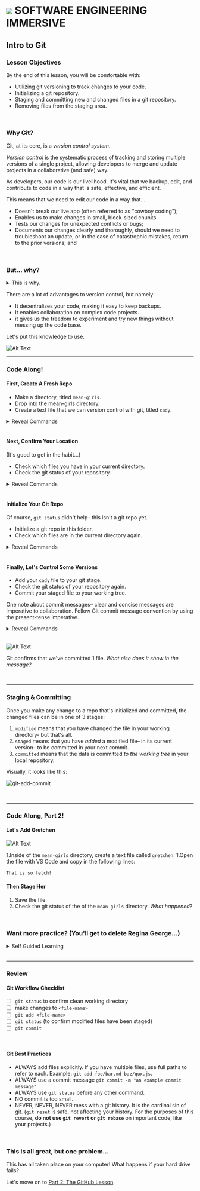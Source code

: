 # ![](https://ga-dash.s3.amazonaws.com/production/assets/logo-9f88ae6c9c3871690e33280fcf557f33.png) SOFTWARE ENGINEERING IMMERSIVE

## Intro to Git

### Lesson Objectives

By the end of this lesson, you will be comfortable with:

- Utilizing git versioning to track changes to your code.
- Initializing a git repository.
- Staging and committing new and changed files in a git repository.
- Removing files from the staging area.

<br>

### Why Git?

Git, at its core, is a _version control system_.

_Version control_ is the systematic process of tracking and storing multiple versions of a single project, allowing developers to merge and update projects in a collaborative (and safe) way.

As developers, our code is our livelihood. It's vital that we backup, edit, and contribute to code in a way that is safe, effective, and efficient.

This means that we need to edit our code in a way that...

- Doesn't break our live app (often referred to as "cowboy coding");
- Enables us to make changes in small, block-sized chunks.
- Tests our changes for unexpected conflicts or bugs;
- Documents our changes clearly and thoroughly, should we need to troubleshoot an update, or in the case of catastrophic mistakes, return to the prior versions; and

<br>

### But... why?

<details><summary>This is why.</summary>

![Alt Text](real-version-control.png)

_... sarcasm._

</details>

There are a lot of advantages to version control, but namely:

- It decentralizes your code, making it easy to keep backups.
- It enables collaboration on complex code projects.
- it gives us the freedom to experiment and try new things without messing up the code base.

Let's put this knowledge to use.

![Alt Text](https://media.giphy.com/media/3o7aTBRgcwex7riR2M/giphy.gif)

***

### Code Along!

#### First, Create A Fresh Repo

- Make a directory, titled `mean-girls`.
- Drop into the mean-girls directory.
- Create a text file that we can version control with git, titled `cady`.

<details><summary>Reveal Commands</summary>

<details><summary>Are you sure? I bet you could recall it from memory.</summary>

<details><summary>Fine. Reveal the answers for real this time.</summary>

![Alt Text](https://media.giphy.com/media/3o7aTy3ePwrk5D3bHO/giphy.gif)

1. `mkdir mean-girls`
2. `cd mean-girls`
3. `touch cady.txt`

</details>
</details>
</details>

<br>

#### Next, Confirm Your Location

(It's good to get in the habit...)

- Check which files you have in your current directory.
- Check the git status of your repository.

<details><summary>Reveal Commands</summary>

1. `l`
2. `git status`

</details>

<br>

#### Initialize Your Git Repo

Of course, `git status` didn't help– this isn't a git repo yet.

- Initialize a git repo in this folder.
- Check which files are in the current directory again.

<details><summary>Reveal Commands</summary>

1. `git init`
1. `l`

</details>

<br>

#### Finally, Let's Control Some Versions

- Add your `cady` file to your git stage.
- Check the git status of your repository again.
- Commit your staged file to your working tree. 

One note about commit messages– clear and concise messages are imperative to collaboration. Follow Git commit message convention by using the present-tense imperative.

<details><summary>Reveal Commands</summary>

1. `git add cady.txt`
2. `git status`
3. `git commit -m "initialize git repo`

</details>

<br>

![Alt Text](https://media.giphy.com/media/xT9KVF4zNt70nyNpi8/giphy.gif)

Git confirms that we've committed 1 file. _What else does it show in the message?_

<br> 

***

### Staging & Committing

Once you make any change to a repo that's initialized and committed, the changed files can be in one of 3 stages:

1. `modified` means that you have changed the file in your working directory- but that's all.
1. `staged` means that you have _added_ a modified file– in its current version–
to be committed in your next commit.
1. `committed` means that the data is committed _to the working tree_ in your local repository.

Visually, it looks like this:

![git-add-commit](https://user-images.githubusercontent.com/6153182/33028677-839cda1e-cde4-11e7-83c5-59adf22958d9.png)

<br>

***

### Code Along, Part 2!

#### Let's Add Gretchen

![Alt Text](https://media.giphy.com/media/aDub09OOi8e4M/giphy.gif)

1.Inside of the `mean-girls` directory, create a text file called `gretchen`.
1.Open the file with VS Code and copy in the following lines:

```bash
That is so fetch!
```

#### Then Stage Her

1. Save the file.
1. Check the git status of the of the `mean-girls` directory. _What happened?_

<br>

### Want more practice? (You'll get to delete Regina George...)

<details><summary>Self Guided Learning</summary>

<br>

Let's keep going. Try to remember the commands- no worries if you can't, just refer to documentation!

#### Add Regina George

![Alt Text](https://media.giphy.com/media/6BQeMAeLHCIhi/giphy.gif)

(She's not very nice... :confused:)

Create a new text file called `regina`. Inside write the following lines, then add and commit your changes:

```bash
Is butter a carb? These sweatpants are all that fits me right now.
```

Now that we've made our commit, let's see what happens when we type `git log`... _What does this return?_ 

This typically shows all of our previous commits, but since we just have one, that's all we see for now. Feel free to play around with flags for `git log`, like `--oneline`, `--name-status`, and `--graph`.

#### Remove Regina George

But wait... can Regina actually join us? She's wearing sweatpants on a Monday, sooo...

![Alt Text](https://media.giphy.com/media/xT9KVuimKtly3zoJ0Y/giphy.gif)

#### Uh oh... we have to unstage Regina.

Unstage the file with `git reset <"filename">`

OR Delete the last thing we wrote in our `mean-girls` directory.

Let's go back to our Mean Girls directory, and in our terminal we can remove it using `rm -rf regina.txt`.

</details>

<br>

***

### Review

#### Git Workflow Checklist

- [ ] `git status` to confirm clean working directory
- [ ] make changes to `<file-name>`
- [ ] `git add <file-name>`
- [ ] `git status` (to confirm modified files have been staged)
- [ ] `git commit`

<br>

#### Git Best Practices

- ALWAYS add files explicitly. If you have multiple files, use full paths to refer to each. Example: `git add foo/bar.md baz/qux.js`.
- ALWAYS use a commit message `git commit -m "an example commit message"`.
- ALWAYS use `git status` before any other command.
- NO commit is too small.
- NEVER, NEVER, NEVER mess with a git history. It is the cardinal sin of git. (`git reset` is safe, not affecting your history. For the purposes of this course, **do not use `git revert` or `git rebase`** on important code, like your projects.)

<br>

### This is all great, but one problem...

This has all taken place on your computer! What happens if your hard drive fails?

Let's move on to [Part 2: The GitHub Lesson](https://git.generalassemb.ly/sei-nyc-constellations/github-lesson).